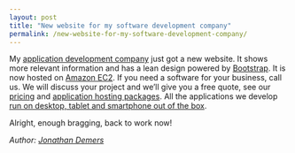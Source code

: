 ```yaml
---
layout: post
title: "New website for my software development company"
permalink: /new-website-for-my-software-development-company/
---
```


My [application development company](https://opcodesolutions.com/) just got a new website. It shows more relevant information and has a lean design powered by [Bootstrap](https://getbootstrap.com/). It is now hosted on [Amazon EC2](https://aws.amazon.com/ec2/). If you need a software for your business, call us. We will discuss your project and we’ll give you a free quote, see our [pricing](https://opcodesolutions.com/en/pricing/) and [application hosting packages](https://opcodesolutions.com/en/hosting/). All the applications we develop [run on desktop, tablet and smartphone out of the box](https://opcodesolutions.com/en/demo/index.html).

Alright, enough bragging, back to work now!

*Author: [Jonathan Demers](https://www.linkedin.com/in/jonathan-demers-ing "Jonathan Demers")*